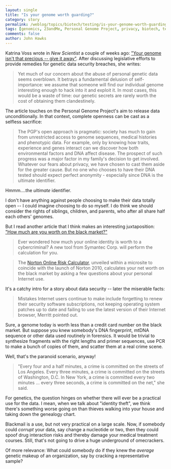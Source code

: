 ```yaml
---
layout: single 
title: "Is your genome worth guarding?" 
category: story
permalink: /weblog/topics/biotech/testing/is-your-genome-worth-guarding-2009.html
tags: [genomics, 23andMe, Personal Genome Project, privacy, biotech, testing] 
comments: false 
author: John Hawks 
---
```




Katrina Voss wrote in <I>New Scientist</i> a couple of weeks ago: <a href="http://www.newscientist.com/article/mg20327224.500-your-genome-isnt-that-precious--give-it-away.html">"Your genome isn't that precious -- give it away"</a>. After discussing legislative efforts to provide remedies for genetic data security breaches, she writes:

<blockquote>Yet much of our concern about the abuse of personal genetic data seems overblown. It betrays a fundamental delusion of self-importance: we assume that someone will find our individual genome interesting enough to hack into it and exploit it. In most cases, this would be a waste of time: our genetic secrets are rarely worth the cost of obtaining them clandestinely.</blockquote>

The article touches on the Personal Genome Project's aim to release data unconditionally. In that context, complete openness can be cast as a selfless sacrifice: 

<blockquote>The PGP's open approach is pragmatic: society has much to gain from unrestricted access to genome sequences, medical histories and phenotypic data. For example, only by knowing how traits, experience and genes interact can we discover how both environmental factors and DNA affect disease. The prospect of such progress was a major factor in my family's decision to get involved. Whatever our fears about privacy, we have chosen to cast them aside for the greater cause. But no one who chooses to have their DNA tested should expect perfect anonymity - especially since DNA is the ultimate identifier.</blockquote>

Hmmm....the <i>ultimate</i> identifier. 

I don't have anything against people choosing to make their data totally open -- I could imagine choosing to do so myself. I do think we should consider the rights of siblings, children, and parents, who after all share half each others' genomes. 

But I read another article that I think makes an interesting juxtaposition: <a href="http://www.itworld.com/software/77238/how-much-are-you-worth-black-market">"How much are you worth on the black market?"</a>

<blockquote>Ever wondered how much your online identity is worth to a cybercriminal? A new tool from Symantec Corp. will perform the calculation for you.</blockquote>

<blockquote>The <a href="http://everyclickmatters.com/preloader.html?redirect=/victim/assessment-tool.html">Norton Online Risk Calculator</a>, unveiled within a microsite to coincide with the launch of Norton 2010, calculates your net worth on the black market by asking a few questions about your personal Internet use.</blockquote>

It's a catchy intro for a story about data security -- later the miserable facts: 

<blockquote>Mistakes Internet users continue to make include forgetting to renew their security software subscriptions, not keeping operating system patches up to date and failing to use the latest version of their Internet browser, Merritt pointed out.</blockquote>

Sure, a genome today is worth less than a credit card number on the black market. But suppose you knew somebody's DNA fingerprint, mtDNA sequence or other data used routinely in forensics. It would be trivial to synthesize fragments with the right lengths and primer sequences, use PCR to make a bunch of copies of them, and scatter them at a real crime scene. 

Well, that's the paranoid scenario, anyway!

<blockquote>"Every four and a half minutes, a crime is committed on the streets of Los Angeles. Every three minutes, a crime is committed on the streets of Washington, D.C. In New York, a crime is committed every two minutes ... every three seconds, a crime is committed on the net," she said.</blockquote>

For genetics, the question hinges on whether there will ever be a practical use for the data. I mean, when we talk about "identity theft", we think there's something worse going on than thieves walking into your house and taking down the genealogy chart. 

Blackmail is a use, but not very practical on a large scale. Now, if somebody could <i>corrupt</i> your data, say change a nucleotide or two, then they could spoof drug interaction risks and thereby damage your medical treatment courses. Still, that's not going to drive a huge underground of omecrackers. 

Of more relevance: What could somebody do if they knew the <i>average</i> genetic makeup of an organization, say by cracking a representative sample? 



